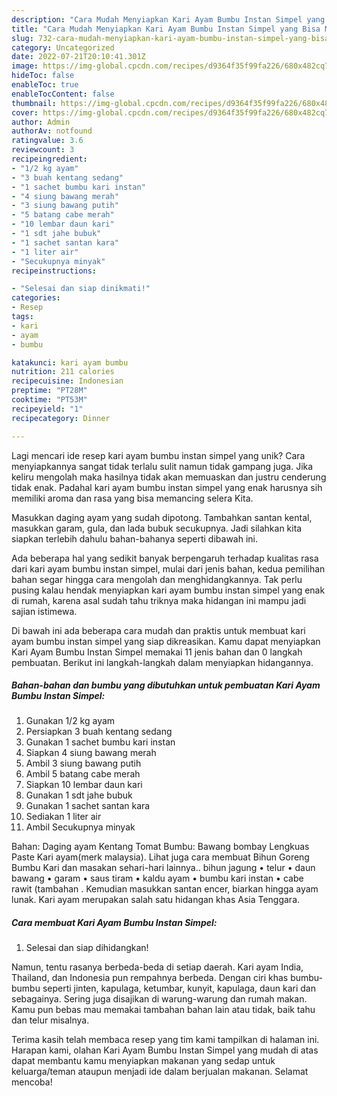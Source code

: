 ```yaml
---
description: "Cara Mudah Menyiapkan Kari Ayam Bumbu Instan Simpel yang Bisa Manjain Lidah"
title: "Cara Mudah Menyiapkan Kari Ayam Bumbu Instan Simpel yang Bisa Manjain Lidah"
slug: 732-cara-mudah-menyiapkan-kari-ayam-bumbu-instan-simpel-yang-bisa-manjain-lidah
category: Uncategorized
date: 2022-07-21T20:10:41.301Z
image: https://img-global.cpcdn.com/recipes/d9364f35f99fa226/680x482cq70/kari-ayam-bumbu-instan-simpel-foto-resep-utama.jpg
hideToc: false
enableToc: true
enableTocContent: false
thumbnail: https://img-global.cpcdn.com/recipes/d9364f35f99fa226/680x482cq70/kari-ayam-bumbu-instan-simpel-foto-resep-utama.jpg
cover: https://img-global.cpcdn.com/recipes/d9364f35f99fa226/680x482cq70/kari-ayam-bumbu-instan-simpel-foto-resep-utama.jpg
author: Admin
authorAv: notfound
ratingvalue: 3.6
reviewcount: 3
recipeingredient:
- "1/2 kg ayam"
- "3 buah kentang sedang"
- "1 sachet bumbu kari instan"
- "4 siung bawang merah"
- "3 siung bawang putih"
- "5 batang cabe merah"
- "10 lembar daun kari"
- "1 sdt jahe bubuk"
- "1 sachet santan kara"
- "1 liter air"
- "Secukupnya minyak"
recipeinstructions:

- "Selesai dan siap dinikmati!"
categories:
- Resep
tags:
- kari
- ayam
- bumbu

katakunci: kari ayam bumbu 
nutrition: 211 calories
recipecuisine: Indonesian
preptime: "PT28M"
cooktime: "PT53M"
recipeyield: "1"
recipecategory: Dinner

---
```





Lagi mencari ide resep kari ayam bumbu instan simpel yang unik? Cara menyiapkannya sangat tidak terlalu sulit namun tidak gampang juga. Jika keliru mengolah maka hasilnya tidak akan memuaskan dan justru cenderung tidak enak. Padahal kari ayam bumbu instan simpel yang enak harusnya sih memiliki aroma dan rasa yang bisa memancing selera Kita.





Masukkan daging ayam yang sudah dipotong. Tambahkan santan kental, masukkan garam, gula, dan lada bubuk secukupnya. Jadi silahkan kita siapkan terlebih dahulu bahan-bahanya seperti dibawah ini.

Ada beberapa hal yang sedikit banyak berpengaruh terhadap kualitas rasa dari kari ayam bumbu instan simpel, mulai dari jenis bahan, kedua pemilihan bahan segar hingga cara mengolah dan menghidangkannya. Tak perlu pusing kalau hendak menyiapkan kari ayam bumbu instan simpel yang enak di rumah, karena asal sudah tahu triknya maka hidangan ini mampu jadi sajian istimewa.






Di bawah ini ada beberapa cara mudah dan praktis untuk membuat kari ayam bumbu instan simpel yang siap dikreasikan. Kamu dapat menyiapkan Kari Ayam Bumbu Instan Simpel memakai 11 jenis bahan dan 0 langkah pembuatan. Berikut ini langkah-langkah dalam menyiapkan hidangannya.

<!--inarticleads1-->

##### Bahan-bahan dan bumbu yang dibutuhkan untuk pembuatan Kari Ayam Bumbu Instan Simpel:

1. Gunakan 1/2 kg ayam
1. Persiapkan 3 buah kentang sedang
1. Gunakan 1 sachet bumbu kari instan
1. Siapkan 4 siung bawang merah
1. Ambil 3 siung bawang putih
1. Ambil 5 batang cabe merah
1. Siapkan 10 lembar daun kari
1. Gunakan 1 sdt jahe bubuk
1. Gunakan 1 sachet santan kara
1. Sediakan 1 liter air
1. Ambil Secukupnya minyak


Bahan: Daging ayam Kentang Tomat Bumbu: Bawang bombay Lengkuas Paste Kari ayam(merk malaysia). Lihat juga cara membuat Bihun Goreng Bumbu Kari dan masakan sehari-hari lainnya.. bihun jagung • telur • daun bawang • garam • saus tiram • kaldu ayam • bumbu kari instan • cabe rawit (tambahan . Kemudian masukkan santan encer, biarkan hingga ayam lunak. Kari ayam merupakan salah satu hidangan khas Asia Tenggara. 

<!--inarticleads2-->

##### Cara membuat Kari Ayam Bumbu Instan Simpel:


1. Selesai dan siap dihidangkan!

Namun, tentu rasanya berbeda-beda di setiap daerah. Kari ayam India, Thailand, dan Indonesia pun rempahnya berbeda. Dengan ciri khas bumbu-bumbu seperti jinten, kapulaga, ketumbar, kunyit, kapulaga, daun kari dan sebagainya. Sering juga disajikan di warung-warung dan rumah makan. Kamu pun bebas mau memakai tambahan bahan lain atau tidak, baik tahu dan telur misalnya. 

Terima kasih telah membaca resep yang tim kami tampilkan di halaman ini. Harapan kami, olahan Kari Ayam Bumbu Instan Simpel yang mudah di atas dapat membantu kamu menyiapkan makanan yang sedap untuk keluarga/teman ataupun menjadi ide dalam berjualan makanan. Selamat mencoba!
